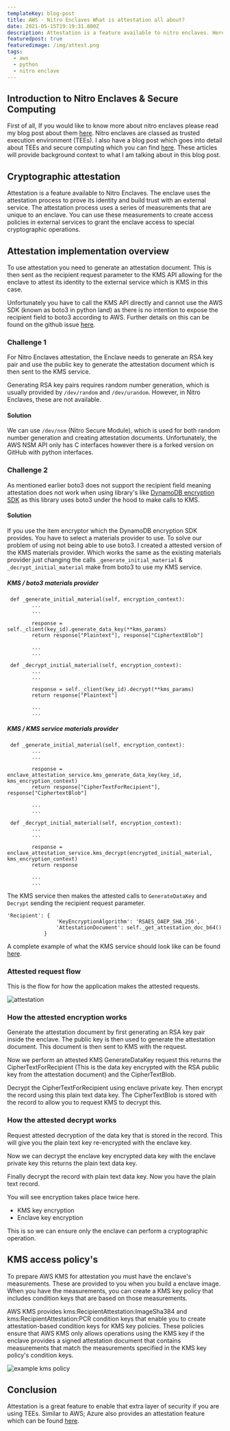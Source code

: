 ```yaml
---
templateKey: blog-post
title: AWS - Nitro Enclaves What is attestation all about?
date: 2021-05-15T19:19:31.800Z
description: Attestation is a feature available to nitro enclaves. Heres why you should be using it in your secure computing implementation.
featuredpost: true
featuredimage: /img/attest.png
tags:
  - aws
  - python
  - nitro enclave
---
```


## Introduction to Nitro Enclaves & Secure Computing

First of all, If you would like to know more about nitro enclaves please read my blog post about them [here](https://elliotmorris.dev/blog/2021-01-16-aws-nitro-enclave). Nitro enclaves are classed as trusted execution environment (TEEs). I also have a blog post which goes into detail about TEEs and secure computing which you can find [here](https://elliotmorris.dev/blog/2021-04-26-confidential-computing/). These articles will provide background context to what I am talking about in this blog post.

## Cryptographic attestation​

Attestation is a feature available to Nitro Enclaves. The enclave uses the attestation process to prove its identity and build trust with an external service.​
The attestation process uses a series of measurements that are unique to an enclave. You can use these measurements to create access policies in external services to grant the enclave access to special cryptographic operations.

## Attestation implementation overview

To use attestation you need to generate an attestation document. This is then sent as the recipient request parameter to the KMS API allowing for the enclave to attest its identity to the external service which is KMS in this case.

Unfortunately you have to call the KMS API directly and cannot use the AWS SDK (known as boto3 in python land) as there is no intention to expose the recipient field to boto3 according to AWS. Further details on this can be found on the github issue [here](https://github.com/boto/botocore/issues/2271).

### Challenge 1

For Nitro Enclaves attestation, the Enclave needs to generate an RSA key pair and use the public key to generate the attestation document which is then sent to the KMS service.

Generating RSA key pairs requires random number generation, which is usually provided by `/dev/random` and `/dev/urandom`. However, in Nitro Enclaves, these are not available.​

#### Solution

We can use `/dev/nsm` (Nitro Secure Module), which is used for both random number generation and creating attestation documents. Unfortunately, the AWS NSM API only has C interfaces however there is a forked version on GitHub with python interfaces.

### Challenge 2

As mentioned earlier boto3 does not support the recipient field meaning attestation does not work when using library's like [DynamoDB encryption SDK](https://github.com/aws/aws-dynamodb-encryption-python/) as this library uses boto3 under the hood to make calls to KMS.

#### Solution

If you use the item encryptor which the DynamoDB encryption SDK provides. You have to select a materials provider to use. To solve our problem of using not being able to use boto3. I created a attested version of the KMS materials provider. Which works the same as the existing materials provider just changing the calls `_generate_initial_material` & `_decrypt_initial_material` make from boto3 to use my KMS service.

##### KMS / boto3 materials provider

```
 def _generate_initial_material(self, encryption_context):
        ...
        ...

        response = self._client(key_id).generate_data_key(**kms_params)
        return response["Plaintext"], response["CiphertextBlob"]

        ...
        ...
```

```
 def _decrypt_initial_material(self, encryption_context):
        ...
        ...

        response = self._client(key_id).decrypt(**kms_params)
        return response["Plaintext"]

        ...
        ...
```

##### KMS / KMS service materials provider

```
 def _generate_initial_material(self, encryption_context):
        ...
        ...

        response = enclave_attestation_service.kms_generate_data_key(key_id, kms_encryption_context)
        return response["CipherTextForRecipient"], response["CiphertextBlob"]

        ...
        ...
```

```
 def _decrypt_initial_material(self, encryption_context):
        ...
        ...

        response = enclave_attestation_service.kms_decrypt(encrypted_initial_material, kms_encryption_context)
        return response

        ...
        ...
```

The KMS service then makes the attested calls to `GenerateDataKey` and `Decrypt` sending the recipient request parameter.

```
'Recipient': {
                'KeyEncryptionAlgorithm': 'RSAES_OAEP_SHA_256',
                'AttestationDocument': self._get_attestation_doc_b64()
            }
```

A complete example of what the KMS service should look like can be found [here](https://github.com/donkersgoed/nitropepper-enclave-app/blob/main/kms.py).


### Attested request flow

This is the flow for how the application makes the attested requests.

![attestation](/img/attest.png)

### How the attested encryption works

Generate the attestation document by first generating an RSA key pair inside the enclave. The public key is then used to generate the attestation document. This document is then sent to KMS with the request. ​

Now we perform an attested KMS GenerateDataKey request this returns the CipherTextForRecipient (This is the data key encrypted with the RSA public key from the attestation document) and the CipherTextBlob. ​

Decrypt the CipherTextForRecipient using enclave private key. Then encrypt the record using this plain text data key.​
The CipherTextBlob is stored with the record to allow you to request KMS to decrypt this.​

### How the attested decrypt works​

Request attested decryption of the data key that is stored in the record. This will give you the plain text key re-encrypted with the enclave key.​

Now we can decrypt the enclave key encrypted data key with the enclave private key this returns the plain text data key.​

Finally decrypt the record with plain text data key. Now you have the plain text record.

You will see encryption takes place twice here.

- KMS key encryption
- Enclave key encryption

This is so we can ensure only the enclave can perform a cryptographic operation.

## KMS access policy's

To prepare AWS KMS for attestation you must have the enclave's measurements. These are provided to you when you build a enclave image. When you have the measurements, you can create a KMS key policy that includes condition keys that are based on those measurements.

AWS KMS provides kms:RecipientAttestation:ImageSha384 and kms:RecipientAttestation:PCR condition keys that enable you to create attestation-based condition keys for KMS key policies. These policies ensure that AWS KMS only allows operations using the KMS key if the enclave provides a signed attestation document that contains measurements that match the measurements specified in the KMS key policy's condition keys.

![example kms policy](/img/kms-policy.png)

## Conclusion

Attestation is a great feature to enable that extra layer of security if you are using TEEs. Similar to AWS; Azure also provides an attestation feature which can be found [here](https://azure.microsoft.com/en-gb/services/azure-attestation/).
